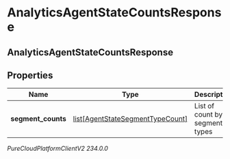 # AnalyticsAgentStateCountsResponse

## AnalyticsAgentStateCountsResponse

## Properties

|Name | Type | Description | Notes|
|------------ | ------------- | ------------- | -------------|
| **segment_counts** | [list[AgentStateSegmentTypeCount]](AgentStateSegmentTypeCount) | List of count by segment types | [optional] |



_PureCloudPlatformClientV2 234.0.0_
